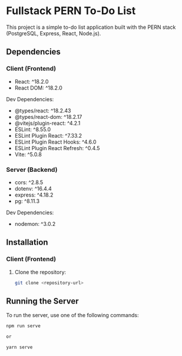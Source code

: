 # Fullstack PERN To-Do List

This project is a simple to-do list application built with the PERN stack (PostgreSQL, Express, React, Node.js).

## Dependencies

### Client (Frontend)

- React: ^18.2.0
- React DOM: ^18.2.0

Dev Dependencies:

- @types/react: ^18.2.43
- @types/react-dom: ^18.2.17
- @vitejs/plugin-react: ^4.2.1
- ESLint: ^8.55.0
- ESLint Plugin React: ^7.33.2
- ESLint Plugin React Hooks: ^4.6.0
- ESLint Plugin React Refresh: ^0.4.5
- Vite: ^5.0.8

### Server (Backend)

- cors: ^2.8.5
- dotenv: ^16.4.4
- express: ^4.18.2
- pg: ^8.11.3

Dev Dependencies:

- nodemon: ^3.0.2

## Installation

### Client (Frontend)

1. Clone the repository:

   ```bash
   git clone <repository-url>

## Running the Server

To run the server, use one of the following commands:

```bash
npm run serve

or 

yarn serve